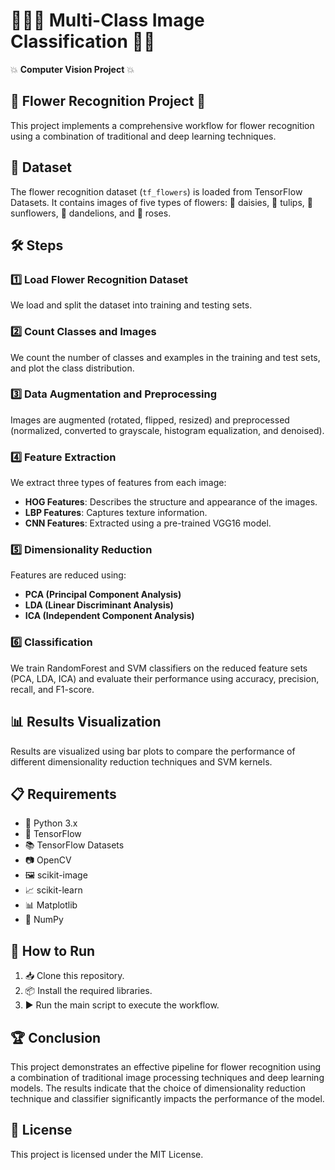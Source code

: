 # 🌸🌻🌹 Multi-Class Image Classification 🌼🌷
💥 **Computer Vision Project** 💥
## 🌼 Flower Recognition Project 🌼

This project implements a comprehensive workflow for flower recognition using a combination of traditional and deep learning techniques.

## 📂 Dataset

The flower recognition dataset (`tf_flowers`) is loaded from TensorFlow Datasets. It contains images of five types of flowers: 🌼 daisies, 🌷 tulips, 🌻 sunflowers, 🌾 dandelions, and 🌹 roses.

## 🛠️ Steps

### 1️⃣ Load Flower Recognition Dataset
We load and split the dataset into training and testing sets.

### 2️⃣ Count Classes and Images
We count the number of classes and examples in the training and test sets, and plot the class distribution.

### 3️⃣ Data Augmentation and Preprocessing
Images are augmented (rotated, flipped, resized) and preprocessed (normalized, converted to grayscale, histogram equalization, and denoised).

### 4️⃣ Feature Extraction
We extract three types of features from each image:
- **HOG Features**: Describes the structure and appearance of the images.
- **LBP Features**: Captures texture information.
- **CNN Features**: Extracted using a pre-trained VGG16 model.

### 5️⃣ Dimensionality Reduction
Features are reduced using:
- **PCA (Principal Component Analysis)**
- **LDA (Linear Discriminant Analysis)**
- **ICA (Independent Component Analysis)**

### 6️⃣ Classification
We train RandomForest and SVM classifiers on the reduced feature sets (PCA, LDA, ICA) and evaluate their performance using accuracy, precision, recall, and F1-score.

## 📊 Results Visualization
Results are visualized using bar plots to compare the performance of different dimensionality reduction techniques and SVM kernels.

## 📋 Requirements

- 🐍 Python 3.x
- 🤖 TensorFlow
- 📚 TensorFlow Datasets
- 📷 OpenCV
- 🖼️ scikit-image
- 📈 scikit-learn
- 📊 Matplotlib
- 🔢 NumPy

## 🚀 How to Run

1. 📥 Clone this repository.
2. 📦 Install the required libraries.
3. ▶️ Run the main script to execute the workflow.

## 🏆 Conclusion
This project demonstrates an effective pipeline for flower recognition using a combination of traditional image processing techniques and deep learning models. The results indicate that the choice of dimensionality reduction technique and classifier significantly impacts the performance of the model.

## 📄 License
This project is licensed under the MIT License.
